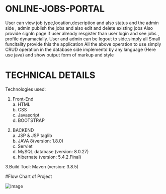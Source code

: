 # ONLINE-JOBS-PORTAL

User can view job type,location,description and also status and the admin side , admin publish the jobs and also edit and delete existing jobs
Also provide signIn page if user already resgister than user login and see jobs , profile dynamacially.
User and admin can be logout to side.simply all Small funcitality provide this the application
All the above operation to use simply CRUD operation in the database side implementd by any language (Here use java) and show output form of markup and style


# TECHNICAL DETAILS
Technologies used:
1. Front-End <br/>
  a. HTML  <br/>
  b. CSS <br/>
  c. Javascript <br/>
  d. BOOTSTRAP <br/>

2. BACKEND <br/>
  a. JSP & JSP taglib <br/>
  b. JAVA 8(version: 1.8.0) <br/>
  c. Servlet <br/>
  d. MySQL database (version: 8.0.27) <br/>
  e. hibernate (version: 5.4.2.Final) <br/>

3.Build Tool: Maven (version: 3.8.5) <br/>

#Flow Chart of Project

![image](https://user-images.githubusercontent.com/88284160/190997684-ed6437fa-e201-47e7-a46b-d65767fbf620.png)




